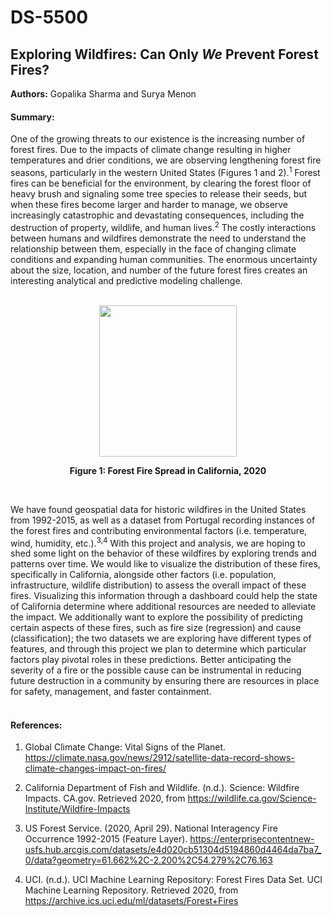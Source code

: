 # DS-5500
## Exploring Wildfires: Can Only *We* Prevent Forest Fires?
**Authors:** Gopalika Sharma and Surya Menon 

#### Summary:
One of the growing threats to our existence is the increasing number of forest fires. Due to the impacts of climate change resulting in higher temperatures and drier conditions, we are observing lengthening forest fire seasons, particularly in the western United States (Figures 1 and 2).<sup>1</sup> Forest fires can be beneficial for the environment, by clearing the forest floor of heavy brush and signaling some tree species to release their seeds, but when these fires become larger and harder to manage, we observe increasingly catastrophic and devastating consequences, including the destruction of property, wildlife, and human lives.<sup>2</sup>  The costly interactions between humans and wildfires demonstrate the need to understand the relationship between them, especially in the face of changing climate conditions and expanding human communities. The enormous uncertainty about the size, location, and number of the future forest fires creates an interesting analytical and predictive modeling challenge.   
<br />
<p align="center">
  <img width="220" height="242" src="https://upload.wikimedia.org/wikipedia/commons/8/85/2020_California_wildfires.png">
</p>
<p align="center">
<b>Figure 1: Forest Fire Spread in California, 2020 </b>
</p>
<br />

We have found geospatial data for historic wildfires in the United States from 1992-2015, as well as a dataset from Portugal recording instances of the forest fires and contributing environmental factors (i.e. temperature, wind, humidity, etc.).<sup>3,4</sup> With this project and analysis, we are hoping to shed some light on the behavior of these wildfires by exploring trends and patterns over time. We would like to visualize the distribution of these fires, specifically in California, alongside other factors (i.e. population, infrastructure, wildlife distribution) to assess the overall impact of these fires. Visualizing this information through a dashboard could help the state of California determine where additional resources are needed to alleviate the impact. We additionally want to explore the possibility of predicting certain aspects of these fires, such as fire size (regression) and cause (classification); the two datasets we are exploring have different types of features, and through this project we plan to determine which particular factors play pivotal roles in these predictions. Better anticipating the severity of a fire or the possible cause can be instrumental in reducing future destruction in a community by ensuring there are resources in place for safety, management, and faster containment.  
<br />


#### References:
1. Global Climate Change: Vital Signs of the Planet. https://climate.nasa.gov/news/2912/satellite-data-record-shows-climate-changes-impact-on-fires/  

2. California Department of Fish and Wildlife. (n.d.). Science: Wildfire Impacts. CA.gov. Retrieved 2020, from https://wildlife.ca.gov/Science-Institute/Wildfire-Impacts  

3. US Forest Service. (2020, April 29). National Interagency Fire Occurrence 1992-2015 (Feature Layer). https://enterprisecontentnew-usfs.hub.arcgis.com/datasets/e4d020cb51304d5194860d4464da7ba7_0/data?geometry=61.662%2C-2.200%2C54.279%2C76.163  

4. UCI. (n.d.). UCI Machine Learning Repository: Forest Fires Data Set. UCI Machine Learning Repository. Retrieved 2020, from https://archive.ics.uci.edu/ml/datasets/Forest+Fires  
